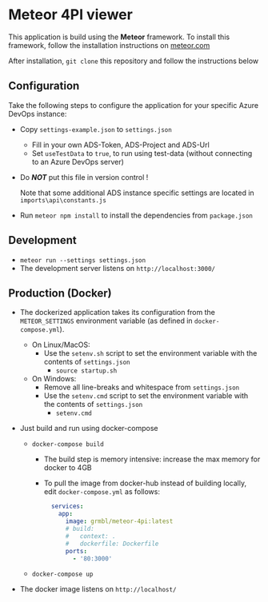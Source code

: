 # Meteor 4PI viewer

This application is build using the **Meteor** framework. To install this framework, follow the installation instructions on [meteor.com](https://www.meteor.com/developers/install)

After installation, `git clone` this repository and follow the instructions below

## Configuration

Take the following steps to configure the application for your specific Azure DevOps instance:

- Copy `settings-example.json` to `settings.json`
  - Fill in your own ADS-Token, ADS-Project and ADS-Url
  - Set `useTestData` to `true`, to run using test-data (without connecting to an Azure DevOps server)

- Do ***NOT*** put this file in version control !

  Note that some additional ADS instance specific settings are located in `imports\api\constants.js`

- Run `meteor npm install` to install the dependencies from `package.json`

## Development

- `meteor run --settings settings.json`
- The development server listens on `http://localhost:3000/`

## Production (Docker)

- The dockerized application takes its configuration from the `METEOR_SETTINGS` environment variable (as defined in `docker-compose.yml`).
  - On Linux/MacOS:
    - Use the `setenv.sh` script to set the environment variable with the contents of `settings.json`
      - `source startup.sh`
  - On Windows:
    - Remove all line-breaks and whitespace from `settings.json`
    - Use the `setenv.cmd` script to set the environment variable with the contents of `settings.json`
      - `setenv.cmd`

- Just build and run using docker-compose
  - `docker-compose build`
    - The build step is memory intensive: increase the max memory for docker to 4GB
    - To pull the image from docker-hub instead of building locally, edit `docker-compose.yml` as follows:

      ```yml
        services:
          app:
            image: grmbl/meteor-4pi:latest
            # build:
            #   context: .
            #   dockerfile: Dockerfile
            ports:
              - '80:3000'
      ```

  - `docker-compose up`
- The docker image listens on `http://localhost/`
